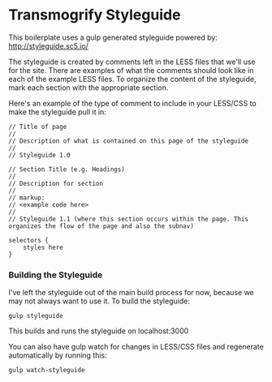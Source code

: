 # Transmogrify Styleguide

This boilerplate uses a gulp generated styleguide powered by: http://styleguide.sc5.io/

The styleguide is created by comments left in the LESS files that we'll use for the site.  There are examples of what the comments should look like in each of the example LESS files.  To organize the content of the styleguide, mark each section with the appropriate section.

Here's an example of the type of comment to include in your LESS/CSS to make the styleguide pull it in:

    // Title of page
	//
	// Description of what is contained on this page of the styleguide
	//
	// Styleguide 1.0

    // Section Title (e.g. Headings)
	//
	// Description for section
	//
	// markup:
	// <example code here>
	//
	// Styleguide 1.1 (where this section occurs within the page. This organizes the flow of the page and also the subnav)

	selectors {
		styles here
	}

### Building the Styleguide

I've left the styleguide out of the main build process for now, because we may not always want to use it.  To build the styleguide:

	gulp styleguide

This builds and runs the styleguide on localhost:3000

You can also have gulp watch for changes in LESS/CSS files and regenerate automatically by running this:

	gulp watch-styleguide
